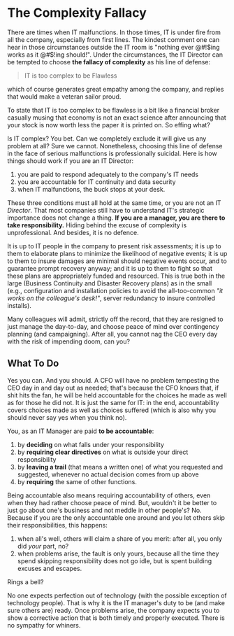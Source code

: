 <!--  IT Fallacies series CC-BY WalterVannini 2013-->

# The Complexity Fallacy

There are times when IT malfunctions. In those times, IT is under fire from all the company, especially from first lines. The kindest comment one can hear in those circumstances outside the IT room is "nothing ever @#!$ing works as it @#$!ing should!". Under the circumstances, the IT Director can be tempted to choose **the fallacy of complexity** as his line of defense:

>IT is too complex to be Flawless

which of course generates great empathy among the company, and replies that would make a veteran sailor proud.

To state that IT is too complex to be flawless is a bit like a financial broker casually musing that economy is not an exact science after announcing that your stock is now worth less the paper it is printed on. So effing what?

Is IT complex? You bet. Can we completely exclude it will give us any problem at all? Sure we cannot. Nonetheless, choosing this line of defense in the face of serious malfunctions is professionally suicidal. Here is how things should work if you are an IT Director:

1. you are paid to respond adequately to the company's IT needs
1. you are accountable for IT continuity and data security
1. when IT malfunctions, the buck stops at your desk.

These three conditions must all hold at the same time, or you are not an IT *Director*. That most companies still have to understand IT's strategic importance does not change a thing. **If you are a manager, you are there to take responsibility.** Hiding behind the excuse of complexity is unprofessional. And besides, it is no defence.

It is up to IT people in the company to present risk assessments; it is up to them to elaborate plans to minimize the likelihood of negative events; it is up to them to insure damages are minimal should negative events occur, and to guarantee prompt recovery anyway; and it is up to them to fight so that these plans are appropriately funded and resourced. This is true both in the large (Business Continuity and Disaster Recovery plans) as in the small (e.g., configuration and installation policies to avoid the all-too-common *"it works on the colleague's desk!"*, server redundancy to insure controlled installs).

Many colleagues will admit, strictly off the record, that they are resigned to just manage the day-to-day, and choose peace of mind over contingency planning (and campaigning). After all, you cannot nag the CEO every day with the risk of impending doom, can you?

## What To Do

Yes you can. And you should. A CFO will have no problem tempesting the CEO day in and day out as needed; that's because the CFO knows that, if shit hits the fan, he will be held accountable for the choices he made as well as for those he did not. It is just the same for IT: in the end, accountability covers choices made as well as choices suffered (which is also why you should never say yes when you think no).

You, as an IT Manager are paid **to be accountable**:
1.  by **deciding** on what falls under your responsibility
2.  by **requiring clear directives** on what is outside your direct responsibility
3.  by **leaving a trail** (that means a written one) of what you requested and suggested, whenever no actual decision comes from up above
4.  by **requiring** the same of other functions.

Being accountable also means requiring accountability of others, even when they had rather choose peace of mind. But, wouldn't it be better to just go about one's business and not meddle in other people's? No. Because if you are the only accountable one around and you let others skip their responsibilities, this happens:

1. when all's well, others will claim a share of you merit: after all, you only did *your* part, no?
1. when problems arise, the fault is only yours, because all the time they spend skipping responsibility does not go idle, but  is spent building excuses and escapes.

Rings a bell?

No one expects perfection out of technology (with the possible exception of technology people). That is why it is the IT manager's duty to be (and make sure others are) ready. Once problems arise, the company expects you to show a corrective action that is both timely and properly executed. There is no sympathy for whiners.
